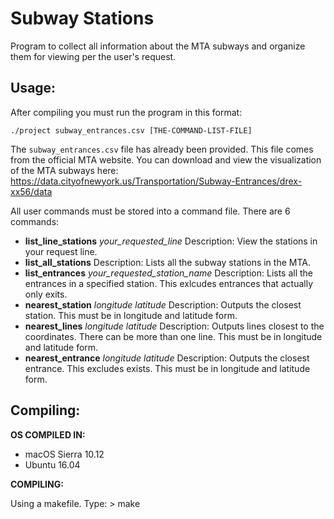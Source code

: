 # Subway Stations

Program to collect all information about the MTA subways and organize them for viewing per the user's request.

## Usage:
After compiling you must run the program in this format:

`./project subway_entrances.csv [THE-COMMAND-LIST-FILE]`

The `subway_entrances.csv` file has already been provided. This file comes from the official MTA website. You can download and view the visualization of the MTA subways here: https://data.cityofnewyork.us/Transportation/Subway-Entrances/drex-xx56/data

All user commands must be stored into a command file. There are 6 commands:
- **list_line_stations** *your_requested_line*
  Description: View the stations in your request line.
- **list_all_stations**
  Description: Lists all the subway stations in the MTA.
- **list_entrances** *your_requested_station_name*
  Description: Lists all the entrances in a specified station. This exlcudes entrances that actually only exits.
- **nearest_station** *longitude latitude*
  Description: Outputs the closest station. This must be in longitude and latitude form.
- **nearest_lines** *longitude latitude*
  Description: Outputs lines closest to the coordinates. There can be more than one line. This must be in longitude and latitude form.
- **nearest_entrance** *longitude latitude*
  Description: Outputs the closest entrance. This excludes exists. This must be in longitude and latitude form.


## Compiling:
**OS COMPILED IN:**
- macOS Sierra 10.12
- Ubuntu 16.04

**COMPILING:**

Using a makefile. Type:
	> make

